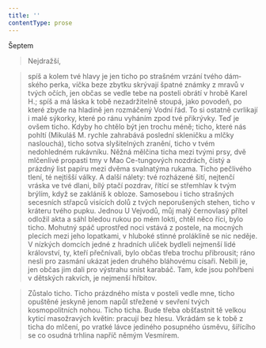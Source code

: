 ```yaml
---
title: ''
contentType: prose
---
```


Šeptem

> Nejdražší,

> spíš a kolem tvé hlavy je jen ticho po strašném vrzání tvého dám­ského perka, víčka beze zbytku skrývají špatné známky z mravů v tvých očích, jen občas se vedle tebe na posteli obrátí v hrobě Karel H.; spíš a má láska k tobě nezadržitelně stoupá, jako povodeň, po které zbyde na hladině jen rozmáčený Vodní řád. To si ostatně cvrlikají i malé sýkorky, které po ránu vyháním zpod tvé přikrývky. Teď je ovšem ticho. Kdyby ho chtělo být jen trochu méně; ticho, které nás pohltí (Mikuláš M. rychle zahrabává poslední skleničku a mlčky naslouchá), ticho sotva slyšitelných zranění, ticho v tvém nedohledném rukávníku. Něžná mělčina ticha mezi tvými prsy, dvě mlčenlivé propasti tmy v Mao Ce-tungových nozdrách, čistý a prázdný list papíru mezi dvěma svalnatýma rukama. Ticho pečlivého tlení, té nejtišší války. A dal­ší nálety: tvé rozházené šití, nejtenčí vráska ve tvé dlani, bílý ptačí pozdrav, řítící se střemhlav k tvým brýlím, když se zakláníš k obloze. Samosebou i ticho strašných secesních střapců visících dolů z tvých neporušených stehen, ticho v kráteru tvého pupku. Jednou U Vejvodů, můj malý černovlasý přítel odložil akta a sáhl bledou rukou po mém lokti, chtěl něco říci, bylo ticho. Mohutný spáč uprostřed noci vstává z postele, na mocných plecích mezi jeho lopatkami, v hluboké stinné proláklině se nic neděje. V níz­kých domcích jedné z hradních uliček bydleli nejmenší lidé království, ty, kteří přečnívali, bylo občas třeba trochu přibrousit; ráno nesli pro zasmání ukázat jeden druhého bláhovému císaři. Nebili je, jen občas jim dali pro výstrahu sníst karabáč. Tam, kde jsou pohřbeni v dětských rakvích, je nejmenší hřbitov.

> Zůstalo ticho. Ticho prázdného místa v posteli vedle mne, ticho opuštěné jeskyně jenom napůl střežené v sevření tvých kosmopolitních nohou. Ticho ticha. Bude třeba obšťastnit tě vel­kou kyticí masožravých květin: pracují bez hlesu. Vkrádám se k tobě z ticha do mlčení, po vratké lávce jediného posupného úsměvu, šířícího se co osudná trhlina napříč němým Vesmírem.
